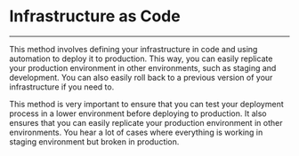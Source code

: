 # Infrastructure as Code

---

This method involves defining your infrastructure in code and using automation to deploy it to production. This way, you
can easily replicate your production environment in other environments, such as staging and development. You can also
easily roll back to a previous version of your infrastructure if you need to.

This method is very important to ensure that you can test your deployment process in a lower environment before deploying
to production. It also ensures that you can easily replicate your production environment in other environments. You hear a lot of
cases where everything is working in staging environment but broken in production.
